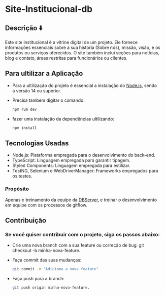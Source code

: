 # Site-Institucional-db

## Descrição ⬇️
Este site institucional é a vitrine digital de um projeto. Ele fornece informações essenciais sobre a sua história (Sobre nós), missão, visão, e os produtos ou serviços oferecidos. O site também inclui seções para notícias, blog e contato, áreas restritas para funcionários ou clientes. 

## Para ultilizar a Aplicação

- Para a ultilização do projeto é essencial a instalação do [Node.js](https://nodejs.org/), sendo a versão 14 ou superior.
  
- Precisa tambem digitar o comando:
  ```bash
  npm run dev
  
- fazer uma instalação da dependências ultilizando:
  
  ```bash
  npm install

## Tecnologias Usadas

- Node.js: Plataforma empregada para o desenvolvimento do back-end.
- TypeScript: Linguagem empregada para garantir tipagem.
- Styled Components: Linguagem empregada para estilizar.
- TestNG, Selenium e WebDriverManager: Frameworks empregados para os testes.

### Propósito

Apenas o treinamento da equipe da [DBServer](https://db.tec.br/), e treinar o desenvolvimento em equipe com os processos de gitflow.
 
 ## Contribuição

 ### Se você quiser contribuir com o projeto, siga os passos abaixo:

- Crie uma nova branch com a sua feature ou correção de bug: git checkout -b minha-nova-feature.
  
- Faça commit das suas mudanças:
  ```bash
  git commit -m "Adiciona a nova feature"
  
- Faça push para a branch: 
  ```bash
  git push origin minha-nova-feature.
